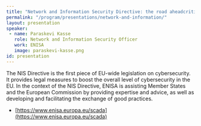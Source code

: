 ```yaml
---
title: "Network and Information Security Directive: the road aheadcritical infrastructure"
permalink: "/program/presentations/network-and-information/"
layout: presentation
speaker: 
 - name: Paraskevi Kasse
   role: Network and Information Security Officer
   work: ENISA
   image: paraskevi-kasse.png
id: presentation
---
```


The NIS Directive is the first piece of EU-wide legislation on cybersecurity. It provides legal measures to boost the overall level of cybersecurity in the EU. In the context of the NIS Directive, ENISA is assisting Member States and the European Commission by providing expertise and advice, as well as developing and facilitating the exchange of good practices.

* [https://www.enisa.europa.eu/scada](https://www.enisa.europa.eu/scada)